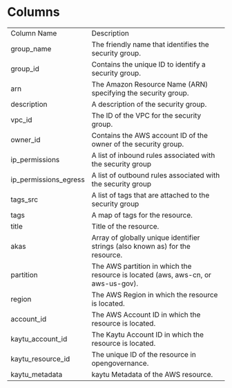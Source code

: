 # Columns  

<table>
	<tr><td>Column Name</td><td>Description</td></tr>
	<tr><td>group_name</td><td>The friendly name that identifies the security group.</td></tr>
	<tr><td>group_id</td><td>Contains the unique ID to identify a security group.</td></tr>
	<tr><td>arn</td><td>The Amazon Resource Name (ARN) specifying the security group.</td></tr>
	<tr><td>description</td><td>A description of the security group.</td></tr>
	<tr><td>vpc_id</td><td>The ID of the VPC for the security group.</td></tr>
	<tr><td>owner_id</td><td>Contains the AWS account ID of the owner of the security group.</td></tr>
	<tr><td>ip_permissions</td><td>A list of inbound rules associated with the security group</td></tr>
	<tr><td>ip_permissions_egress</td><td>A list of outbound rules associated with the security group</td></tr>
	<tr><td>tags_src</td><td>A list of tags that are attached to the security group</td></tr>
	<tr><td>tags</td><td>A map of tags for the resource.</td></tr>
	<tr><td>title</td><td>Title of the resource.</td></tr>
	<tr><td>akas</td><td>Array of globally unique identifier strings (also known as) for the resource.</td></tr>
	<tr><td>partition</td><td>The AWS partition in which the resource is located (aws, aws-cn, or aws-us-gov).</td></tr>
	<tr><td>region</td><td>The AWS Region in which the resource is located.</td></tr>
	<tr><td>account_id</td><td>The AWS Account ID in which the resource is located.</td></tr>
	<tr><td>kaytu_account_id</td><td>The Kaytu Account ID in which the resource is located.</td></tr>
	<tr><td>kaytu_resource_id</td><td>The unique ID of the resource in opengovernance.</td></tr>
	<tr><td>kaytu_metadata</td><td>kaytu Metadata of the AWS resource.</td></tr>
</table>